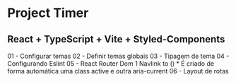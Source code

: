 # Project Timer
## React + TypeScript + Vite + Styled-Components

01 - Configurar temas 
02 - Definir temas globais
03 - Tipagem de tema
04 - Configurando Eslint
05 - React Router Dom
   1  Navlink to () * É criado de forma automática uma class active e outra aria-current
06 - Layout de rotas

